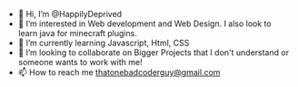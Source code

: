 - 👋 Hi, I’m @HappilyDeprived
- 👀 I’m interested in Web development and Web Design. I also look to learn java for minecraft plugins.
- 🌱 I’m currently learning Javascript, Html, CSS
- 💞️ I’m looking to collaborate on Bigger Projects that I don't understand or someone wants to work with me!
- 📫 How to reach me thatonebadcoderguy@gmail.com

<!---
HappilyDeprived/HappilyDeprived is a ✨ special ✨ repository because its `README.md` (this file) appears on your GitHub profile.
You can click the Preview link to take a look at your changes.
--->
